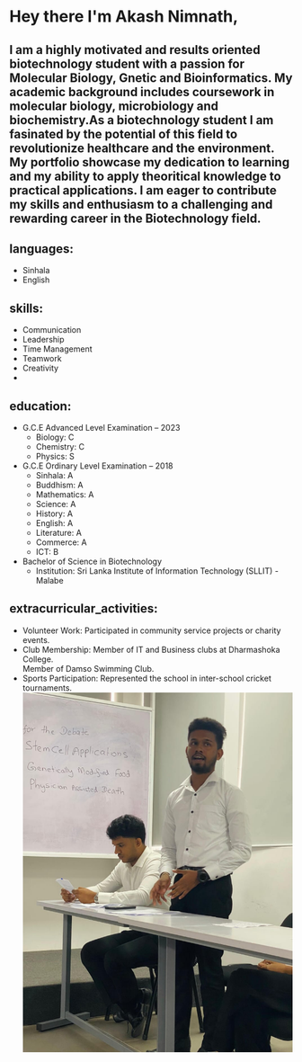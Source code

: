 # Hey there I'm Akash Nimnath,
## I am a highly motivated and results oriented biotechnology student with a passion for Molecular Biology, Gnetic and Bioinformatics. My academic background includes coursework in molecular biology, microbiology and biochemistry.As a biotechnology student I am fasinated by the potential of this field to revolutionize healthcare and the environment. My portfolio showcase my dedication to learning and my ability to apply theoritical knowledge to practical applications. I am eager to contribute my skills and enthusiasm to a challenging and rewarding career in the Biotechnology field.

## languages:
  - Sinhala
  - English

## skills:
  - Communication
  - Leadership
  - Time Management
  - Teamwork
  - Creativity
  - 
## education:
  - G.C.E Advanced Level Examination – 2023
    - Biology: C
    - Chemistry: C
    - Physics: S
  - G.C.E Ordinary Level Examination – 2018
    - Sinhala: A
    - Buddhism: A
    - Mathematics: A
    - Science: A
    - History: A
    - English: A
    - Literature: A
    - Commerce: A
    - ICT: B
  - Bachelor of Science in Biotechnology
    - Institution: Sri Lanka Institute of Information Technology (SLLIT) - Malabe

## extracurricular_activities:
  - Volunteer Work: Participated in community service projects or charity events.
  - Club Membership: Member of IT and Business clubs at Dharmashoka College.<br>
                     Member of Damso Swimming Club.
  - Sports Participation: Represented the school in inter-school cricket tournaments.
![image alt](https://github.com/akashnimnath/Akash-Nimnath.github.io/blob/159d8942ad8a0d1ef60f996d7ac1e22b9c1f5ed8/14f1cb15-a1b6-43a7-872d-e296bd672c20.jpg)
